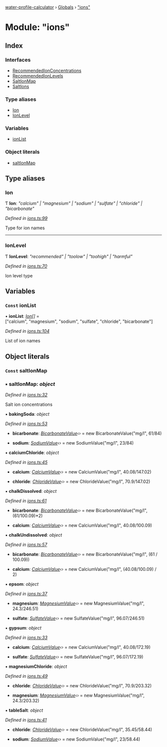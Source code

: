[water-profile-calculator](../README.md) › [Globals](../globals.md) › ["ions"](_ions_.md)

# Module: "ions"

## Index

### Interfaces

* [RecommendedIonConcentrations](../interfaces/_ions_.recommendedionconcentrations.md)
* [RecommendedIonLevels](../interfaces/_ions_.recommendedionlevels.md)
* [SaltIonMap](../interfaces/_ions_.saltionmap.md)
* [SaltIons](../interfaces/_ions_.saltions.md)

### Type aliases

* [Ion](_ions_.md#ion)
* [IonLevel](_ions_.md#ionlevel)

### Variables

* [ionList](_ions_.md#const-ionlist)

### Object literals

* [saltIonMap](_ions_.md#const-saltionmap)

## Type aliases

###  Ion

Ƭ **Ion**: *"calcium" | "magnesium" | "sodium" | "sulfate" | "chloride" | "bicarbonate"*

*Defined in [ions.ts:99](https://github.com/anttileppa/water-profile-calculator/blob/5b306f6/src/ions.ts#L99)*

Type for ion names

___

###  IonLevel

Ƭ **IonLevel**: *"recommended" | "toolow" | "toohigh" | "harmful"*

*Defined in [ions.ts:70](https://github.com/anttileppa/water-profile-calculator/blob/5b306f6/src/ions.ts#L70)*

Ion level type

## Variables

### `Const` ionList

• **ionList**: *[Ion](_ions_.md#ion)[]* = ["calcium", "magnesium", "sodium", "sulfate", "chloride", "bicarbonate"]

*Defined in [ions.ts:104](https://github.com/anttileppa/water-profile-calculator/blob/5b306f6/src/ions.ts#L104)*

List of ion names

## Object literals

### `Const` saltIonMap

### ▪ **saltIonMap**: *object*

*Defined in [ions.ts:32](https://github.com/anttileppa/water-profile-calculator/blob/5b306f6/src/ions.ts#L32)*

Salt ion concentrations

▪ **bakingSoda**: *object*

*Defined in [ions.ts:53](https://github.com/anttileppa/water-profile-calculator/blob/5b306f6/src/ions.ts#L53)*

* **bicarbonate**: *[BicarbonateValue](../classes/_units_.bicarbonatevalue.md)‹›* = new BicarbonateValue("mg/l", 61/84)

* **sodium**: *[SodiumValue](../classes/_units_.sodiumvalue.md)‹›* = new SodiumValue("mg/l", 23/84)

▪ **calciumChloride**: *object*

*Defined in [ions.ts:45](https://github.com/anttileppa/water-profile-calculator/blob/5b306f6/src/ions.ts#L45)*

* **calcium**: *[CalciumValue](../classes/_units_.calciumvalue.md)‹›* = new CalciumValue("mg/l", 40.08/147.02)

* **chloride**: *[ChlorideValue](../classes/_units_.chloridevalue.md)‹›* = new ChlorideValue("mg/l", 70.9/147.02)

▪ **chalkDissolved**: *object*

*Defined in [ions.ts:61](https://github.com/anttileppa/water-profile-calculator/blob/5b306f6/src/ions.ts#L61)*

* **bicarbonate**: *[BicarbonateValue](../classes/_units_.bicarbonatevalue.md)‹›* = new BicarbonateValue("mg/l", (61/100.09)*2)

* **calcium**: *[CalciumValue](../classes/_units_.calciumvalue.md)‹›* = new CalciumValue("mg/l", 40.08/100.09)

▪ **chalkUndissolved**: *object*

*Defined in [ions.ts:57](https://github.com/anttileppa/water-profile-calculator/blob/5b306f6/src/ions.ts#L57)*

* **bicarbonate**: *[BicarbonateValue](../classes/_units_.bicarbonatevalue.md)‹›* = new BicarbonateValue("mg/l", (61 / 100.09))

* **calcium**: *[CalciumValue](../classes/_units_.calciumvalue.md)‹›* = new CalciumValue("mg/l", (40.08/100.09) / 2)

▪ **epsom**: *object*

*Defined in [ions.ts:37](https://github.com/anttileppa/water-profile-calculator/blob/5b306f6/src/ions.ts#L37)*

* **magnesium**: *[MagnesiumValue](../classes/_units_.magnesiumvalue.md)‹›* = new MagnesiumValue("mg/l", 24.3/246.51)

* **sulfate**: *[SulfateValue](../classes/_units_.sulfatevalue.md)‹›* = new SulfateValue("mg/l", 96.07/246.51)

▪ **gypsum**: *object*

*Defined in [ions.ts:33](https://github.com/anttileppa/water-profile-calculator/blob/5b306f6/src/ions.ts#L33)*

* **calcium**: *[CalciumValue](../classes/_units_.calciumvalue.md)‹›* = new CalciumValue("mg/l", 40.08/172.19)

* **sulfate**: *[SulfateValue](../classes/_units_.sulfatevalue.md)‹›* = new SulfateValue("mg/l", 96.07/172.19)

▪ **magnesiumChloride**: *object*

*Defined in [ions.ts:49](https://github.com/anttileppa/water-profile-calculator/blob/5b306f6/src/ions.ts#L49)*

* **chloride**: *[ChlorideValue](../classes/_units_.chloridevalue.md)‹›* = new ChlorideValue("mg/l", 70.9/203.32)

* **magnesium**: *[MagnesiumValue](../classes/_units_.magnesiumvalue.md)‹›* = new MagnesiumValue("mg/l", 24.3/203.32)

▪ **tableSalt**: *object*

*Defined in [ions.ts:41](https://github.com/anttileppa/water-profile-calculator/blob/5b306f6/src/ions.ts#L41)*

* **chloride**: *[ChlorideValue](../classes/_units_.chloridevalue.md)‹›* = new ChlorideValue("mg/l", 35.45/58.44)

* **sodium**: *[SodiumValue](../classes/_units_.sodiumvalue.md)‹›* = new SodiumValue("mg/l", 23/58.44)
